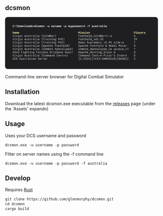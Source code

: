 ## dcsmon
![screenshot](./screenshot.png)

Command-line server browser for Digital Combat Simulator

## Installation

Download the latest dcsmon.exe executable from the [releases](https://github.com/glenmurphy/dcsmon/releases) page (under the 'Assets' expando)

## Usage
Uses your DCS username and password

    dcsmon.exe -u username -p password

Filter on server names using the -f command line

    dcsmon.exe -u username -p password -f australia

## Develop

Requires [Rust](https://www.rust-lang.org/tools/install)

    git clone https://github.com/glenmurphy/dcsmon.git
    cd dcsmon
    cargo build